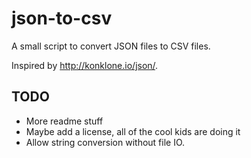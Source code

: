 # json-to-csv
A small script to convert JSON files to CSV files.

Inspired by http://konklone.io/json/.

## TODO
* More readme stuff
* Maybe add a license, all of the cool kids are doing it
* Allow string conversion without file IO.
